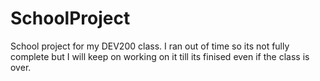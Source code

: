 # SchoolProject
School project for my DEV200 class. I ran out of time so its not fully complete but I will keep on working on it till its finised even if the class is over.
